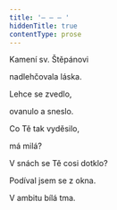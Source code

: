 ```yaml
---
title: '– – – '
hiddenTitle: true
contentType: prose
---
```


Kamení sv. Štěpánovi

nadlehčovala láska.

Lehce se zvedlo,

ovanulo a sneslo.

Co Tě tak vyděsilo,

má milá?

V snách se Tě cosi dotklo?

Podíval jsem se z okna.

V ambitu bílá tma.
